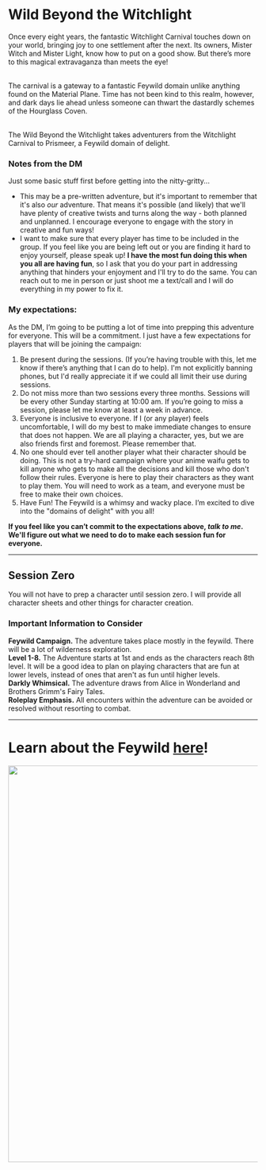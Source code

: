 # Wild Beyond the Witchlight
Once every eight years, the fantastic Witchlight Carnival touches down on your world, bringing
joy to one settlement after the next. Its owners, Mister Witch and Mister Light, know how to
put on a good show. But there’s more to this
magical extravaganza than meets the eye!

</br> The carnival is a gateway to a fantastic Feywild domain
unlike anything found on the Material Plane. Time has not
been kind to this realm, however, and dark days lie ahead
unless someone can thwart the dastardly schemes of the
Hourglass Coven.

</br>The Wild Beyond the Witchlight takes adventurers from the
Witchlight Carnival to Prismeer, a Feywild domain of delight.

### Notes from the DM
Just some basic stuff first before getting into the nitty-gritty...
- This may be a pre-written adventure, but it's important to remember that it's also _our_ adventure. That means it's possible (and likely) that we'll have plenty of creative twists and turns along the way - both planned and unplanned. I encourage everyone to engage with the story in creative and fun ways!
- I want to make sure that every player has time to be included in the group. If you feel like you are being left out or you are finding it hard to enjoy yourself, please speak up! <b>I have the most fun doing this when you all are having fun</b>, so I ask that you do your part in addressing anything that hinders  your enjoyment and I'll try to do the same. You can reach out to me in person or just shoot me a text/call and I will do everything in my power to fix it.
### My expectations:
As the DM, I’m going to be putting a lot of time into prepping this adventure for everyone. This will be a commitment. I just have a few expectations for players that will be joining the campaign:
1. Be present during the sessions. (If you’re having trouble with this, let me know if there’s anything that I can do to help). I'm not explicitly banning phones, but I'd really appreciate it if we could all limit their use during sessions.
2. Do not miss more than two sessions every three months. Sessions will be every other Sunday starting at 10:00 am. If you’re going to miss a session, please let me know at least a week in advance.
3. Everyone is inclusive to everyone. If I (or any player) feels uncomfortable, I will do my best to make immediate changes to ensure that does not happen. We are all playing a character, yes, but we are also friends first and foremost. Please remember that.
4. No one should ever tell another player what their character should be doing. This is not a try-hard campaign where your anime waifu gets to kill anyone who gets to make all the decisions and kill those who don't follow their rules. Everyone is here to play their characters as they want to play them. You will need to work as a team, and everyone must be free to make their own choices.
5. Have Fun! The Feywild is a whimsy and wacky place. I’m excited to dive into the "domains of delight" with you all!

**If you feel like you can’t commit to the expectations above, <i>talk to me</i>. We'll figure out what we need to do to make each session fun for everyone.**

---
## Session Zero
You will not have to prep a character until session zero. I will provide all character sheets and other things for character creation.
### Important Information to Consider
**Feywild Campaign.** The adventure takes place mostly in the feywild. There will be a lot of wilderness exploration.<br /> 
**Level 1-8.** The Adventure starts at 1st and ends as the characters reach 8th level. It will be a good idea to plan on playing characters that are fun at lower levels, instead of ones that aren't as fun until higher levels.<br /> 
**Darkly Whimsical.** The adventure draws from Alice in Wonderland and Brothers Grimm's Fairy Tales. <br /> 
**Roleplay Emphasis.** All encounters within the adventure can be avoided or resolved without resorting to combat.

---
# Learn about the Feywild <a href="/wild-beyond-witchlight/feywild">here</a>!

<img src='https://i.imgur.com/RaA44f3.png' style='width:800px'/>